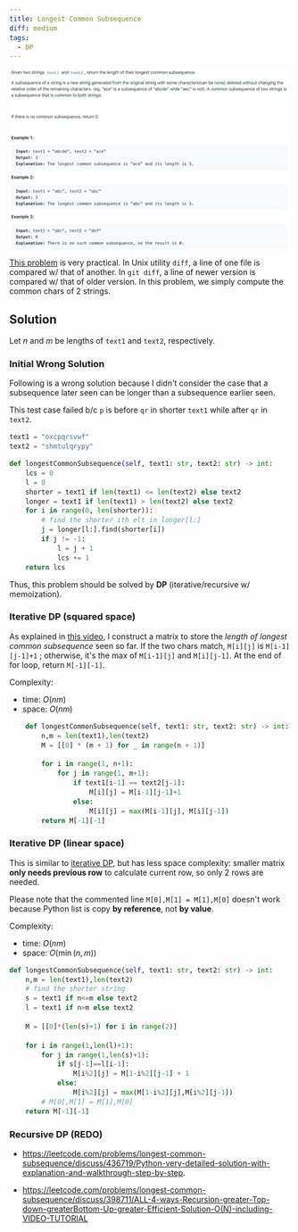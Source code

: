 ```yaml
---
title: Longest Common Subsequence
diff: medium
tags:
  - DP
---
```


<img class="medium-zoom" src="/algo/longest-common-subsequence.png" alt="https://leetcode.com/problems/longest-common-subsequence">

[This problem](https://en.wikipedia.org/wiki/Longest_common_subsequence_problem) is very practical. In Unix utility `diff`, a line of one file is compared w/ that of another. In `git diff`, a line of newer version is compared w/ that of older version. In this problem, we simply compute the common chars of 2 strings.

## Solution

Let $n$ and $m$ be lengths of `text1` and `text2`, respectively.

### Initial Wrong Solution

Following is a wrong solution because I didn't consider the case that a subsequence later seen can be longer than a subsequence earlier seen.

This test case failed b/c `p` is before `qr` in shorter `text1` while after `qr` in `text2`.

```py
text1 = "oxcpqrsvwf"
text2 = "shmtulqrypy"
```

```py
def longestCommonSubsequence(self, text1: str, text2: str) -> int:
    lcs = 0
    l = 0
    shorter = text1 if len(text1) <= len(text2) else text2
    longer = text1 if len(text1) > len(text2) else text2
    for i in range(0, len(shorter)):
        # find the shorter ith elt in longer[l:]
        j = longer[l:].find(shorter[i])
        if j != -1:
            l = j + 1
            lcs += 1
    return lcs
```

Thus, this problem should be solved by **DP** (iterative/recursive w/ memoization).

### Iterative DP (squared space)

As explained in [this video](https://youtu.be/NnD96abizww), I construct a matrix to store the _length of longest common subsequence_ seen so far. If the two chars match, `M[i][j]` is `M[i-1][j-1]+1` ; otherwise, it's the max of `M[i-1][j]` and `M[i][j-1]`. At the end of for loop, return `M[-1][-1]`.

Complexity:

- time: $O(nm)$
- space: $O(nm)$

```py
    def longestCommonSubsequence(self, text1: str, text2: str) -> int:
        n,m = len(text1),len(text2)
        M = [[0] * (m + 1) for _ in range(n + 1)]

        for i in range(1, n+1):
            for j in range(1, m+1):
                if text1[i-1] == text2[j-1]:
                    M[i][j] = M[i-1][j-1]+1
                else:
                    M[i][j] = max(M[i-1][j], M[i][j-1])
        return M[-1][-1]
```

### Iterative DP (linear space)

This is similar to [iterative DP](#iterative-dp), but has less space complexity: smaller matrix **only needs previous row** to calculate current row, so only 2 rows are needed.

Please note that the commented line `M[0],M[1] = M[1],M[0]` doesn't work because Python list is copy **by reference**, not **by value**.

Complexity:

- time: $O(nm)$
- space: $O(\min(n,m))$

```py
def longestCommonSubsequence(self, text1: str, text2: str) -> int:
    n,m = len(text1),len(text2)
    # find the shorter string
    s = text1 if n<=m else text2
    l = text1 if n>m else text2

    M = [[0]*(len(s)+1) for i in range(2)]

    for i in range(1,len(l)+1):
        for j in range(1,len(s)+1):
            if s[j-1]==l[i-1]:
                M[i%2][j] = M[1-i%2][j-1] + 1
            else:
                M[i%2][j] = max(M[1-i%2][j],M[i%2][j-1])
        # M[0],M[1] = M[1],M[0]
    return M[-1][-1]
```

### Recursive DP (REDO)

- https://leetcode.com/problems/longest-common-subsequence/discuss/436719/Python-very-detailed-solution-with-explanation-and-walkthrough-step-by-step.

- https://leetcode.com/problems/longest-common-subsequence/discuss/398711/ALL-4-ways-Recursion-greater-Top-down-greaterBottom-Up-greater-Efficient-Solution-O(N)-including-VIDEO-TUTORIAL
